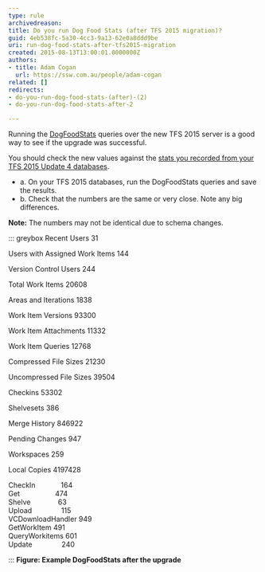 ```yaml
---
type: rule
archivedreason: 
title: Do you run Dog Food Stats (after TFS 2015 migration)?
guid: 4eb538fc-5a30-4cc3-9a13-62e0a8ddd9be
uri: run-dog-food-stats-after-tfs2015-migration 
created: 2015-08-13T13:00:01.0000000Z
authors:
- title: Adam Cogan
  url: https://ssw.com.au/people/adam-cogan
related: []
redirects:
- do-you-run-dog-food-stats-(after)-(2)
- do-you-run-dog-food-stats-after-2

---
```


Running the [DogFoodStats](https://devblogs.microsoft.com/bharry/team-foundation-dogfood-stats/) queries over the new TFS 2015 server is a good way to see if the upgrade was successful.

You should check the new values against the [stats you recorded from your TFS 2015 Update 4 databases](/run-your-dog-food-stats-before-tfs2015-migration).

<!--endintro-->

* a. On your TFS 2015 databases, run the DogFoodStats queries and save the results.
* b. Check that the numbers are the same or very close. Note any big differences.

**Note:** The numbers may not be identical due to schema changes.

::: greybox
Recent Users
31

Users with Assigned Work Items
144

Version Control Users
244

Total Work Items
20608

Areas and Iterations
1838

Work Item Versions
93300

Work Item Attachments
11332

Work Item Queries
12768

Compressed File Sizes
21230

Uncompressed File Sizes
39504

Checkins
53302

Shelvesets
386

Merge History
846922

Pending Changes
947

Workspaces
259

Local Copies
4197428

CheckIn              164  
Get                  474  
Shelve               63  
Upload               115  
VCDownloadHandler    949  
GetWorkItem          491  
QueryWorkitems       601  
Update               240  

:::
**Figure: Example DogFoodStats after the upgrade**
